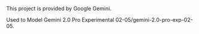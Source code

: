 This project is provided by Google Gemini.

Used to Model Gemini 2.0 Pro Experimental 02-05/gemini-2.0-pro-exp-02-05.
